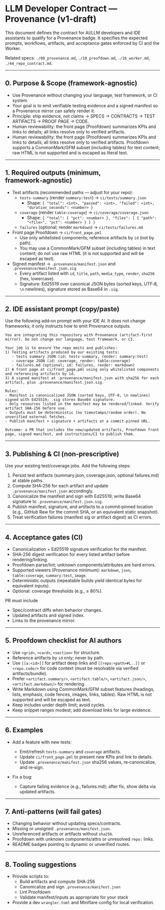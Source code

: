 # LLM Developer Contract — Provenance (v1‑draft)

This document defines the contract for AI/LLM developers and IDE assistants to qualify for a Provenance badge. It specifies the expected prompts, workflows, artifacts, and acceptance gates enforced by CI and the Worker.

Related specs: `./00_provenance.md`, `./10_proofdown.md`, `./16_worker.md`, `./44_repo_contract.md`.

---

## 0. Purpose & Scope (framework‑agnostic)

- Use Provenance without changing your language, test framework, or CI system.
- Your goal is to emit verifiable testing evidence and a signed manifest so a Provenance mirror can safely render it.
- Principle: ship evidence, not claims → SPECS → CONTRACTS → TEST ARTIFACTS → PROOF PAGE → CODE.
- Human reviewability: the front page (Proofdown) summarizes KPIs and links to details; all links resolve only to verified artifacts.
- Human reviewability: the front page (Proofdown) summarizes KPIs and links to details; all links resolve only to verified artifacts. Proofdown supports a CommonMark/GFM subset (including tables) for text content; raw HTML is not supported and is escaped as literal text.

---

## 1. Required outputs (minimum, framework‑agnostic)

- Test artifacts (recommended paths — adjust for your repo):
  - `tests-summary` (render `summary:test`) → `ci/tests/summary.json`
    - Shape: `{ "total": <int>, "passed": <int>, "failed": <int>, "duration_seconds": <number> }`
  - `coverage` (render `table:coverage`) → `ci/coverage/coverage.json`
    - Shape: `{ "total": { "pct": <number> }, "files": [ { "path": "<file>", "pct": <number> } ] }`
  - `failures` (optional; render `markdown`) → `ci/tests/failures.md`
- Front page Proofdown → `ci/front_page.pml`
  - Use only whitelisted components; reference artifacts by `id` (not by path).
  - You may use a CommonMark/GFM subset (including tables) in text content; do not use raw HTML (it is not supported and will be escaped as text).
- Signed manifest → `.provenance/manifest.json` and `.provenance/manifest.json.sig`
  - Every artifact listed with `id`, `title`, `path`, `media_type`, `render`, `sha256` (hex, lowercase).
  - Signature: Ed25519 over canonical JSON bytes (sorted keys, UTF‑8, `\n` newlines), signature stored as Base64 in `.sig`.

---

## 2. IDE assistant prompt (copy/paste)

Use the following add‑on prompt with your IDE AI. It does not change frameworks; it only instructs how to emit Provenance outputs.

```
You are integrating this repository with Provenance (artifact‑first mirror). Do not change our language, test framework, or CI.

Your job is to ensure the repo emits and publishes:
1) Testing artifacts produced by our existing tests:
   - tests summary JSON (id: tests-summary, render: summary:test)
   - coverage JSON (id: coverage, render: table:coverage)
   - failures.md (optional; id: failures, render: markdown)
2) A front page at ci/front_page.pml using only whitelisted components and referencing artifacts by id.
3) A signed manifest at .provenance/manifest.json with sha256 for each artifact, plus .provenance/manifest.json.sig.

Rules:
- Manifest is canonicalized JSON (sorted keys, UTF‑8, \n newlines) signed with Ed25519; .sig stores Base64 signature.
- Only resources listed in the manifest may be rendered/linked. Verify artifact SHA‑256 before use.
- Outputs must be deterministic (no timestamps/random order). No unverified external fetches.
- Publish manifest + signature + artifacts at a commit‑pinned URL.

Outcome: a PR that includes the new/updated artifacts, Proofdown front page, signed manifest, and instructions/CI to publish them.
```

---

## 3. Publishing & CI (non‑prescriptive)

Use your existing test/coverage jobs. Add the following steps:
1) Persist test artifacts (summary.json, coverage.json, optional failures.md) at stable paths.
2) Compute SHA‑256 for each artifact and update `.provenance/manifest.json` accordingly.
3) Canonicalize the manifest and sign with Ed25519; write Base64 signature to `.provenance/manifest.json.sig`.
4) Publish manifest, signature, and artifacts to a commit‑pinned location (e.g., GitHub Raw for the commit SHA, or an equivalent static snapshot).
5) Treat verification failures (manifest sig or artifact digest) as CI errors.

---

## 4. Acceptance gates (CI)

- Canonicalization + Ed25519 signature verification for the manifest.
- SHA‑256 digest verification for every listed artifact before rendering/linking.
- Proofdown parse/lint; unknown components/attributes are hard errors.
- Supported viewers (Provenance minimum): `markdown`, `json`, `table:coverage`, `summary:test`, `image`.
- Deterministic outputs (repeatable builds yield identical bytes for equivalent inputs).
- Optional: coverage thresholds (e.g., ≥ 80%).

PR must include

- Spec/contract diffs when behavior changes.
- Updated artifacts and signed index.
- Links to the provenance mirror.

---

## 5. Proofdown checklist for AI authors

- Use `<grid>`, `<card>`, `<section>` for structure.
- Reference artifacts by `id` only; never by path.
- Use `[[a:<id>]]` for artifact deep links and `[[repo:<path>#L..]]` or `<repo.code/>` for code context (must be resolvable via verified artifacts/bundle).
- Prefer `<artifact.summary/>`, `<artifact.table/>`, `<artifact.json/>`, `<artifact.markdown/>` for rendering.
- Write Markdown using CommonMark/GFM subset features (headings, lists, emphasis, code fences, images, links, tables). Raw HTML is not supported and will be escaped as text.
- Keep includes under depth limit; avoid cycles.
- Keep snippet ranges modest; add download links for large evidence.

---

## 6. Examples

- Add a feature with new tests:
  - Emit/refresh `tests-summary` and `coverage` artifacts.
  - Update `ci/front_page.pml` to present new KPIs and link to details.
  - Update `.provenance/manifest.json` sha256 values, re‑canonicalize, and re‑sign.

- Fix a bug:
  - Capture failing evidence (e.g., failures.md); after fix, show delta via updated artifacts.

---

## 7. Anti‑patterns (will fail gates)

- Changing behavior without updating specs/contracts.
- Missing or unsigned `.provenance/manifest.json`.
- Unreferenced artifacts or artifacts without `sha256`.
- Proofdown with unknown components/attrs or unresolved `repo:` links.
- README badges pointing to dynamic or unverified routes.

---

## 8. Tooling suggestions

- Provide scripts to:
  - Build artifacts and compute SHA‑256
  - Canonicalize and sign `.provenance/manifest.json`
  - Lint Proofdown
  - Validate manifest/inputs as appropriate for your stack
- Provide a dev `wrangler.toml` and Miniflare config for local verification.
